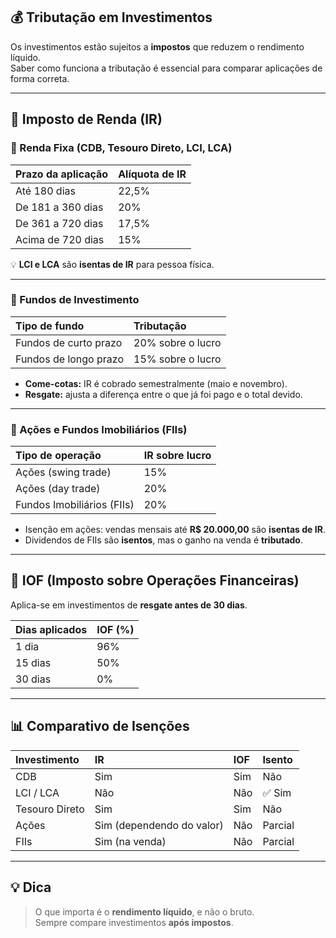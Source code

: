 ## 💰 Tributação em Investimentos

Os investimentos estão sujeitos a **impostos** que reduzem o rendimento líquido.  
Saber como funciona a tributação é essencial para comparar aplicações de forma correta.

---

## 🧾 Imposto de Renda (IR)

### 🔹 Renda Fixa (CDB, Tesouro Direto, LCI, LCA)

| Prazo da aplicação | Alíquota de IR |
|:--------------------|:----------------|
| Até 180 dias | 22,5% |
| De 181 a 360 dias | 20% |
| De 361 a 720 dias | 17,5% |
| Acima de 720 dias | 15% |

💡 **LCI e LCA** são **isentas de IR** para pessoa física.

---

### 🔹 Fundos de Investimento

| Tipo de fundo | Tributação |
|:----------------|:----------------|
| Fundos de curto prazo | 20% sobre o lucro |
| Fundos de longo prazo | 15% sobre o lucro |

- **Come-cotas:** IR é cobrado semestralmente (maio e novembro).  
- **Resgate:** ajusta a diferença entre o que já foi pago e o total devido.

---

### 🔹 Ações e Fundos Imobiliários (FIIs)

| Tipo de operação | IR sobre lucro |
|:------------------|:----------------|
| Ações (swing trade) | 15% |
| Ações (day trade) | 20% |
| Fundos Imobiliários (FIIs) | 20% |

- Isenção em ações: vendas mensais até **R$ 20.000,00** são **isentas de IR**.  
- Dividendos de FIIs são **isentos**, mas o ganho na venda é **tributado**.

---

## 💸 IOF (Imposto sobre Operações Financeiras)

Aplica-se em investimentos de **resgate antes de 30 dias**.

| Dias aplicados | IOF (%) |
|:----------------|:---------|
| 1 dia | 96% |
| 15 dias | 50% |
| 30 dias | 0% |

---

## 📊 Comparativo de Isenções

| Investimento | IR | IOF | Isento |
|:---------------|:------|:-------|:-----------|
| CDB | Sim | Sim | Não |
| LCI / LCA | Não | Não | ✅ Sim |
| Tesouro Direto | Sim | Sim | Não |
| Ações | Sim (dependendo do valor) | Não | Parcial |
| FIIs | Sim (na venda) | Não | Parcial |

---

## 💡 Dica

> O que importa é o **rendimento líquido**, e não o bruto.  
> Sempre compare investimentos **após impostos**.
